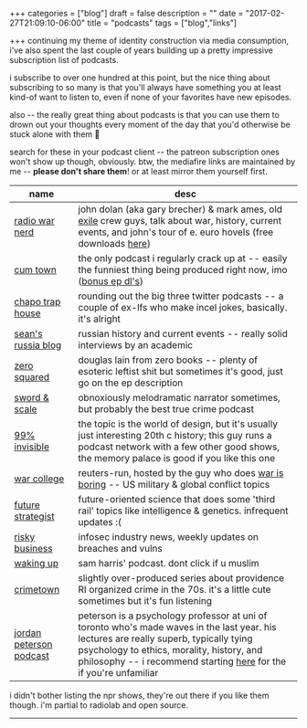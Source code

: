 +++
categories = ["blog"]
draft = false
description = ""
date = "2017-02-27T21:09:10-06:00"
title = "podcasts"
tags = ["blog","links"]

+++
continuing my theme of identity construction via media consumption, i've also spent the last couple of years building up a pretty impressive subscription list of podcasts.

i subscribe to over one hundred at this point, but the nice thing about subscribing to so many is that you'll always have something you at least kind-of want to listen to, even if none of your favorites have new episodes.

also -- the really great thing about podcasts is that you can use them to drown out your thoughts every moment of the day that you'd otherwise be stuck alone with them :hear_no_evil:

search for these in your podcast client -- the patreon subscription ones won't show up though, obviously. btw, the mediafire links are maintained by me -- **please don't share them**! or at least mirror them yourself first.

**name** | **desc**
--- | ---
[radio war nerd](https://www.patreon.com/radiowarnerd/posts) | john dolan (aka gary brecher) & mark ames, old [exile](http://exiledonline.com/) crew guys, talk about war, history, current events, and john's tour of e. euro hovels (free downloads [here](https://www.mediafire.com/folder/4j7fplyvfagv5/RWN))
[cum town](https://soundcloud.com/cum-town) | the only podcast i regularly crack up at -- easily the funniest thing being produced right now, imo ([bonus ep dl's](https://www.mediafire.com/folder/h5n3riq5sa99a/CTP))
[chapo trap house](https://soundcloud.com/chapo-trap-house) | rounding out the big three twitter podcasts -- a couple of ex-lfs who make incel jokes, basically. it's alright
[sean's russia blog](http://seansrussiablog.org/) | russian history and current events -- really solid interviews by an academic
[zero squared](http://dietsoap.podomatic.com/) | douglas lain from zero books -- plenty of esoteric leftist shit but sometimes it's good, just go on the ep description
[sword & scale](http://swordandscale.com/) | obnoxiously melodramatic narrator sometimes, but probably the best true crime podcast
[99% invisible](http://99percentinvisible.org/) | the topic is the world of design, but it's usually just interesting 20th c history; this guy runs a podcast network with a few other good shows, the memory palace is good if you like this one
[war college](https://soundcloud.com/war_college) | reuters-run, hosted by the guy who does [war is boring](https://warisboring.com/) -- US military & global conflict topics
[future strategist](https://soundcloud.com/user-519115521) | future-oriented science that does some 'third rail' topics like intelligence & genetics. infrequent updates :(
[risky business](https://risky.biz/) | infosec industry news, weekly updates on breaches and vulns
[waking up](https://www.samharris.org/podcast) | sam harris' podcast. dont click if u muslim
[crimetown](https://gimletmedia.com/crimetown/) | slightly over-produced series about providence RI organized crime in the 70s. it's a little cute sometimes but it's fun listening
[jordan peterson podcast](https://soundcloud.com/jordanpetersonpodcast) | peterson is a psychology professor at uni of toronto who's made waves in the last year. his lectures are really superb, typically tying psychology to ethics, morality, history, and philosophy -- i recommend starting [here](https://www.youtube.com/watch?v=I8Xc2_FtpHI&t=6043s) for the if you're unfamiliar

i didn't bother listing the npr shows, they're out there if you like them though. i'm partial to radiolab and open source.

---
